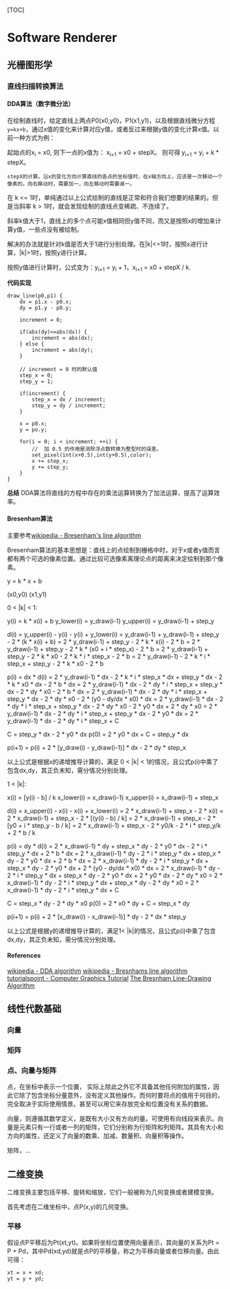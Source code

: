 [TOC]

# Software Renderer

## 光栅图形学

### 直线扫描转换算法

#### DDA算法（数字微分法）
在绘制直线时，给定直线上两点P0(x0,y0)，P1(x1,y1)，以及根据直线微分方程 `y=kx+b`，通过x值的变化来计算对应y值，或者反过来根据y值的变化计算x值。以前一种方式为例：

起始点的x<sub>i</sub> = x0, 则下一点的x值为： x<sub>i+1</sub> = x0 + stepX。 则可得 y<sub>i+1</sub> = y<sub>i</sub> + k * stepX。

```
stepX的计算。沿x的变化方向计算直线的各点的坐标值时，在x轴方向上，应该是一次移动一个像素的。向右移动时，需要加一，向左移动时需要减一。
```

在 k <= 1时，单纯通过以上公式绘制的直线是正常和符合我们想要的结果的。但是当斜率 k > 1时，就会发现绘制的直线点变稀疏、不连续了。

斜率k值大于1，直线上的多个点可能x值相同但y值不同，而又是按照x的增加来计算y值，一些点没有被绘制。

解决的办法就是针对k值是否大于1进行分别处理。在|k|<=1时，按照x进行计算，|k|>1时，按照y进行计算。

按照y值进行计算时，公式变为：y<sub>i+1</sub> = y<sub>i</sub> + 1，x<sub>i+1</sub> = x0 + stepX / k.

**代码实现**
```
draw_line(p0,p1) {
    dx = p1.x - p0.x;
    dy = p1.y - p0.y;

    increment = 0;

    if(abs(dy)<=abs(dx)) {
        increment = abs(dx);
    } else {
        increment = abs(dy);
    }

    // increment = 0 时的默认值
    step_x = 0;
    step_y = 1;

    if(increment) {
        step_x = dx / increment;
        step_y = dy / increment;
    }

    x = p0.x;
    y = po.y;

    for(i = 0; i < increment; ++i) {
        //  加 0.5 的作用是消除浮点数转换为整型时的误差。
        set_pixel(int(x+0.5),int(y+0.5),color);
        x += step_x;
        y += step_y;
    }
}

```

**总结**
DDA算法将直线的方程中存在的乘法运算转换为了加法运算，提高了运算效率。

#### Bresenham算法

主要参考[wikipedia - Bresenham's line algorithm](https://en.wikipedia.org/wiki/Bresenham%27s_line_algorithm)

Bresenham算法的基本思想是：直线上的点绘制到栅格中时，对于x或者y值而言都有两个可选的像素位置。通过比较可选像素离理论点的距离来决定绘制到那个像素。

y = k * x + b

(x0,y0) (x1,y1)

0 < |k| < 1:

y(i) = k * x(i) + b
y_lower(i) = y_draw(i-1)
y_upper(i) = y_draw(i-1) + step_y

d(i) = y_upper(i) - y(i) - y(i) + y_lower(i)
= y_draw(i-1) + y_draw(i-1) + step_y  - 2 * (k * x(i) + b)
= 2 * y_draw(i-1) + step_y - 2 * k * x(i) - 2 * b
= 2 * y_draw(i-1) + step_y - 2 * k * (x0 + i * step_x) - 2 * b
= 2 * y_draw(i-1) + step_y - 2 * k * x0 - 2 * k * i * step_x - 2 * b
= 2 * y_draw(i-1) - 2 * k * i * step_x + step_y - 2 * k * x0 - 2 * b

p(i) = dx * d(i)
= 2 * y_draw(i-1) * dx - 2 * k * i * step_x * dx + step_y * dx - 2 * k * x0 * dx - 2 * b * dx
= 2 * y_draw(i-1) * dx - 2 * dy * i * step_x + step_y * dx - 2 * dy * x0 - 2 * b * dx
= 2 * y_draw(i-1) * dx - 2 * dy * i * step_x + step_y * dx - 2 * dy * x0 - 2 * (y0 - dy/dx * x0) * dx
= 2 * y_draw(i-1) * dx - 2 * dy * i * step_x + step_y * dx - 2 * dy * x0 - 2 * y0 * dx + 2 * dy * x0
= 2 * y_draw(i-1) * dx - 2 * dy * i * step_x + step_y * dx - 2 * y0 * dx
= 2 * y_draw(i-1) * dx - 2 * dy * i * step_x + C

C = step_y * dx - 2 * y0 * dx
p(0) = 2 * y0 * dx + C
     = step_y * dx

p(i+1) = p(i) + 2 * [y_draw(i) - y_draw(i-1)] * dx - 2 * dy * step_x

以上公式是根据x的递增推导计算的，满足 0 < |k| < 1的情况，且公式p(i)中乘了包含dx,dy，其正负未知，需分情况分别处理。


1 < |k|:

x(i) = [y(i) - b] / k
x_lower(i) = x_draw(i-1)
x_upper(i) = x_draw(i-1) + step_x

d(i) = x_upper(i) - x(i) - x(i) + x_lower(i)
= 2 * x_draw(i-1) + step_x - 2 * x(i)
= 2 * x_draw(i-1) + step_x - 2 * [(y(i) - b) / k]
= 2 * x_draw(i-1) + step_x - 2 * [y0 + i * step_y - b / k]
= 2 * x_draw(i-1) + step_x - 2 * y0/k - 2 * i * step_y/k + 2 * b / k

p(i) = dy * d(i)
= 2 * x_draw(i-1) * dy + step_x * dy - 2 * y0 * dx - 2 * i * step_y * dx + 2 * b * dx
= 2 * x_draw(i-1) * dy - 2 * i * step_y * dx + step_x * dy - 2 * y0 * dx + 2 * b * dx
= 2 * x_draw(i-1) * dy - 2 * i * step_y * dx + step_x * dy - 2 * y0 * dx + 2 * (y0 - dy/dx * x0) * dx
= 2 * x_draw(i-1) * dy - 2 * i * step_y * dx + step_x * dy - 2 * y0 * dx + 2 * y0 * dx - 2 * dy * x0
= 2 * x_draw(i-1) * dy - 2 * i * step_y * dx + step_x * dy - 2 * dy * x0
= 2 * x_draw(i-1) * dy - 2 * i * step_y * dx + C

C = step_x * dy - 2 * dy * x0
p(0) = 2 * x0 * dy + C
     = step_x * dy

p(i+1) = p(i) + 2 * [x_draw(i) - x_draw(i-1)] * dy - 2 * dx * step_y

以上公式是根据y的递增推导计算的，满足1< |k|的情况，且公式p(i)中乘了包含dx,dy，其正负未知，需分情况分别处理。


#### References

[wikipedia - DDA algorithm](https://en.wikipedia.org/wiki/Digital_differential_analyzer_(graphics_algorithm))
[wikipedia - Bresnhams line algorithm](https://en.wikipedia.org/wiki/Bresenham's_line_algorithm)
[tutorialspoint - Computer Graphics Tutorial](https://www.tutorialspoint.com/computer_graphics/index.htm)
[The Bresnham Line-Drawing Algorithm](https://www.cs.helsinki.fi/group/goa/mallinnus/lines/bresenh.html)

## 线性代数基础
### 向量

### 矩阵

### 点、向量与矩阵
点，在坐标中表示一个位置，  实际上除此之外它不具备其他任何附加的属性，因此它除了包含坐标分量意外，没有定义其他操作。而何时要将点的值用于何目的，完全取决于实际使用情景。甚至可以用它来存放完全和位置没有关系的数据。

向量，则遵循其数学定义，是既有大小又有方向的量。可使用有向线段来表示。向量是元素只有一行或者一列的矩阵，它们分别称为行矩阵和列矩阵。其具有大小和方向的属性，还定义了向量的数乘、加减、数量积、向量积等操作。

矩阵，...

## 二维变换

二维变换主要包括平移、旋转和缩放，它们一般被称为几何变换或者建模变换。

首先考虑在二维坐标中，点P(x,y)的几何变换。

### 平移

假设点P平移后为Pt(xt,yt)。如果将坐标位置使用向量表示，其向量的关系为Pt = P + Pd，其中Pd(xd,yd)就是点P的平移量，称之为平移向量或者位移向量。由此可得：

```
xt = x + xd;
yt = y + yd;
```

